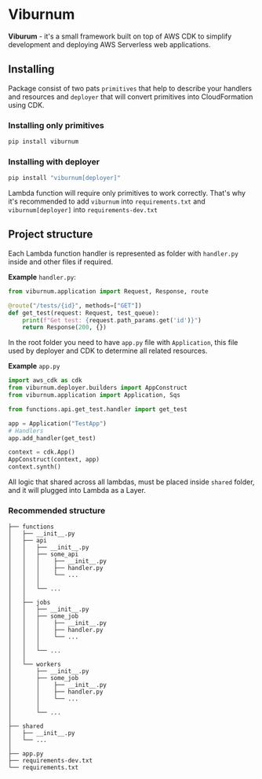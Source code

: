 # Viburnum

**Viburum** - it's a small framework built on top of AWS CDK to simplify development and deploying AWS Serverless web applications.

## Installing

Package consist of two pats `primitives` that help to describe your handlers and resources and `deployer` that will convert primitives into CloudFormation using CDK.

### Installing only primitives

```bash
pip install viburnum
```

### Installing with deployer

```bash
pip install "viburnum[deployer]"
```

Lambda function will require only primitives to work correctly. That's why it's recommended to add `viburnum` into `requirements.txt` and `viburnum[deployer]` into `requirements-dev.txt`

## Project structure

Each Lambda function handler is represented as folder with `handler.py` inside and other files if required.

**Example** `handler.py`:

```python
from viburnum.application import Request, Response, route

@route("/tests/{id}", methods=["GET"])
def get_test(request: Request, test_queue):
    print(f"Get test: {request.path_params.get('id')}")
    return Response(200, {})
```

In the root folder you need to have `app.py` file with `Application`, this file used by deployer and CDK to determine all related resources.

**Example** `app.py`

```python
import aws_cdk as cdk
from viburnum.deployer.builders import AppConstruct
from viburnum.application import Application, Sqs

from functions.api.get_test.handler import get_test

app = Application("TestApp")
# Handlers
app.add_handler(get_test)

context = cdk.App()
AppConstruct(context, app)
context.synth()
```

All logic that shared across all lambdas, must be placed inside `shared` folder, and it will plugged into Lambda as a Layer.

### Recommended structure

```project
├── functions
│   ├── __init__.py
│   ├── api
│   │   ├── __init__.py
│   │   ├── some_api
│   │   │    ├── __init__.py
│   │   │    ├── handler.py
│   │   │    └── ...
│   │   │
│   │   └── ...
│   │   
│   ├── jobs
│   │   ├── __init__.py
│   │   ├── some_job
│   │   │    ├── __init__.py
│   │   │    ├── handler.py
│   │   │    └── ...
│   │   │
│   │   └── ...
│   │   
│   └── workers
│       ├── __init__.py
│       ├── some_job
│       │    ├── __init__.py
│       │    ├── handler.py
│       │    └── ...
│       │
│       └── ...
│      
├── shared
│   ├── __init__.py
│   └── ...
│
├── app.py
├── requirements-dev.txt
└── requirements.txt
```
